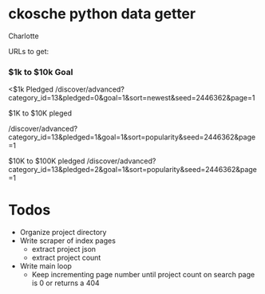 # ckosche python data getter


Charlotte

URLs to get:

### $1k to $10k Goal

<$1k Pledged
/discover/advanced?category_id=13&pledged=0&goal=1&sort=newest&seed=2446362&page=1

$1K to $10K pleged

/discover/advanced?category_id=13&pledged=1&goal=1&sort=popularity&seed=2446362&page=1

$10K to $100K pledged
/discover/advanced?category_id=13&pledged=2&goal=1&sort=popularity&seed=2446362&page=1


# Todos

- Organize project directory
- Write scraper of index pages
    - extract project json
    - extract project count
- Write main loop
    - Keep incrementing page number until project count on search page is 0 or returns a 404
